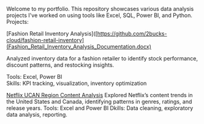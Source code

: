 Welcome to my portfolio. This repository showcases various data analysis projects I've worked on using tools like Excel, SQL, Power BI, and Python.
Projects:

[Fashion Retail Inventory Analysis]([https://github.com/2bucks-cloud/fashion-retail-inventory](Fashion_Retail_Inventory_Analysis_Documentation.docx)

Analyzed inventory data for a fashion retailer to identify stock performance, discount patterns, and restocking insights.

Tools: Excel, Power BI  
Skills: KPI tracking, visualization, inventory optimization

[Netflix UCAN Region Content Analysis](https://github.com/2bucks-cloud/netflix-ucan-analysis)
Explored Netflix’s content trends in the United States and Canada, identifying patterns in genres, ratings, and release years.
Tools: Excel and Power BI
Dkills: Data cleaning, exploratory data analysis, reporting.

